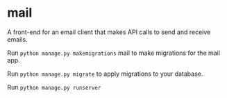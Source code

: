 # mail

<p>A front-end for an email client that makes API calls to send and receive emails.</p>
<p>Run <code>python manage.py makemigrations</code> mail to make migrations for the mail app.</p>
<p>Run <code>python manage.py migrate</code> to apply migrations to your database.</p>
<p>Run <code>python manage.py runserver</code></p>
